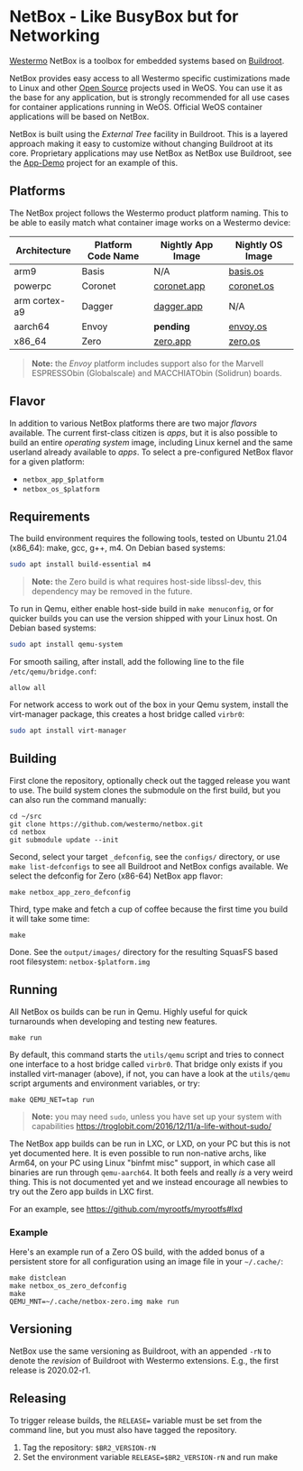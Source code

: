 NetBox - Like BusyBox but for Networking
========================================

[Westermo][] NetBox is a toolbox for embedded systems based on [Buildroot][].

NetBox provides easy access to all Westermo specific custimizations made to
Linux and other [Open Source][] projects used in WeOS.  You can use it as
the base for any application, but is strongly recommended for all use cases
for container applications running in WeOS.  Official WeOS container
applications will be based on NetBox.

NetBox is built using the *External Tree* facility in Buildroot.  This is a
layered approach making it easy to customize without changing Buildroot at
its core.  Proprietary applications may use NetBox as NetBox use Buildroot,
see the [App-Demo][] project for an example of this.


Platforms
---------

The NetBox project follows the Westermo product platform naming.  This to
be able to easily match what container image works on a Westermo device:

| **Architecture** | **Platform Code Name** | **Nightly App Image** | **Nightly OS Image** |
|------------------|------------------------|-----------------------|----------------------|
| arm9             | Basis                  | N/A                   | [basis.os][]       |
| powerpc          | Coronet                | [coronet.app][]       | [coronet.os][]       |
| arm cortex-a9    | Dagger                 | [dagger.app][]        | N/A                  |
| aarch64          | Envoy                  | **pending**           | [envoy.os][]         |
| x86_64           | Zero                   | [zero.app][]          | [zero.os][]          |

> **Note:** the *Envoy* platform includes support also for the Marvell
> ESPRESSObin (Globalscale) and MACCHIATObin (Solidrun) boards.


Flavor
------

In addition to various NetBox platforms there are two major *flavors*
available.  The current first-class citizen is *apps*, but it is also
possible to build an entire *operating system* image, including Linux
kernel and the same userland already available to *apps*.  To select
a pre-configured NetBox flavor for a given platform:

- `netbox_app_$platform`
- `netbox_os_$platform`


Requirements
------------

The build environment requires the following tools, tested on Ubuntu
21.04 (x86_64): make, gcc, g++, m4.  On Debian based systems:

```sh
sudo apt install build-essential m4
```

> **Note:** the Zero build is what requires host-side libssl-dev, this
> dependency may be removed in the future.

To run in Qemu, either enable host-side build in `make menuconfig`, or
for quicker builds you can use the version shipped with your Linux host.
On Debian based systems:

```sh
sudo apt install qemu-system
```

For smooth sailing, after install, add the following line to the file
`/etc/qemu/bridge.conf`:

```
allow all
```

For network access to work out of the box in your Qemu system, install
the virt-manager package, this creates a host bridge called `virbr0`:


```sh
sudo apt install virt-manager
```


Building
--------

First clone the repository, optionally check out the tagged release you
want to use.  The build system clones the submodule on the first build,
but you can also run the command manually:

```
cd ~/src
git clone https://github.com/westermo/netbox.git
cd netbox
git submodule update --init
```

Second, select your target `_defconfig`, see the `configs/` directory,
or use `make list-defconfigs` to see all Buildroot and NetBox configs
available.  We select the defconfig for Zero (x86-64) NetBox app flavor:

```
make netbox_app_zero_defconfig
```

Third, type make and fetch a cup of coffee because the first time you
build it will take some time:

```
make
```

Done.  See the `output/images/` directory for the resulting SquasFS
based root filesystem: `netbox-$platform.img`


Running
-------

All NetBox os builds can be run in Qemu.  Highly useful for quick
turnarounds when developing and testing new features.

```
make run
```

By default, this command starts the `utils/qemu` script and tries to
connect one interface to a host bridge called `virbr0`.  That bridge
only exists if you installed virt-manager (above), if not, you can have
a look at the `utils/qemu` script arguments and environment variables,
or try:

```
make QEMU_NET=tap run
```

> **Note:** you may need `sudo`, unless you have set up your system with
> capabilities https://troglobit.com/2016/12/11/a-life-without-sudo/

The NetBox app builds can be run in LXC, or LXD, on your PC but this is
not yet documented here.  It is even possible to run non-native archs,
like Arm64, on your PC using Linux "binfmt misc" support, in which case
all binaries are run through `qemu-aarch64`.  It both feels and really
*is* a very weird thing.  This is not documented yet and we instead
encourage all newbies to try out the Zero app builds in LXC first.

For an example, see https://github.com/myrootfs/myrootfs#lxd


### Example

Here's an example run of a Zero OS build, with the added bonus of a
persistent store for all configuration using an image file in your
`~/.cache/`:

```
make distclean
make netbox_os_zero_defconfig
make
QEMU_MNT=~/.cache/netbox-zero.img make run
```


Versioning
----------

NetBox use the same versioning as Buildroot, with an appended `-rN` to
denote the *revision* of Buildroot with Westermo extensions.  E.g., the
first release is 2020.02-r1.


Releasing
---------

To trigger release builds, the `RELEASE=` variable must be set from the
command line, but you must also have tagged the repository.

  1. Tag the repository: `$BR2_VERSION-rN`
  2. Set the environment variable `RELEASE=$BR2_VERSION-rN` and run make


[Westermo]:      https://www.westermo.com/
[Buildroot]:     https://buildroot.org/ 
[App-Demo]:      https://github.com/westermo/app-demo
[Open Source]:   https://en.wikipedia.org/wiki/Free_and_open-source_software
[coronet.app]:   https://nightly.link/westermo/netbox/workflows/nightly-apps/master/netbox-app-coronet.zip
[dagger.app]:    https://nightly.link/westermo/netbox/workflows/nightly-apps/master/netbox-app-dagger.zip
[zero.app]:      https://nightly.link/westermo/netbox/workflows/nightly-apps/master/netbox-app-zero.zip
[basis.os]:      https://nightly.link/westermo/netbox/workflows/nightly-os/master/netbox-os-basis.zip
[coronet.os]:    https://nightly.link/westermo/netbox/workflows/nightly-os/master/netbox-os-coronet.zip
[envoy.os]:      https://nightly.link/westermo/netbox/workflows/nightly-os/master/netbox-os-envoy.zip
[zero.os]:       https://nightly.link/westermo/netbox/workflows/nightly-os/master/netbox-os-zero.zip
